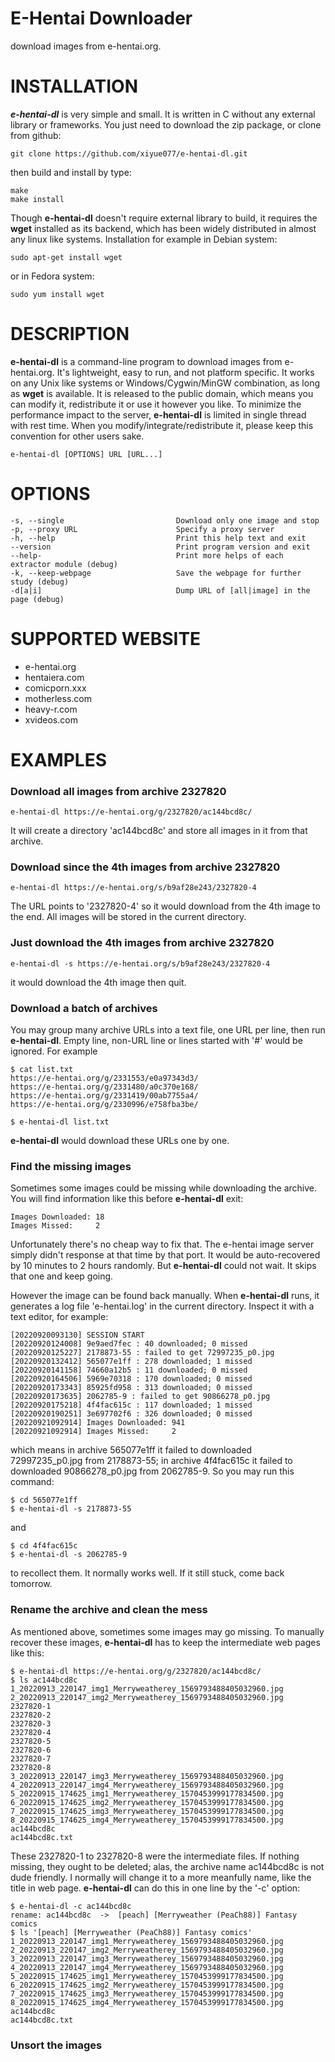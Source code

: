 # E-Hentai Downloader 
download images from e-hentai.org.

# INSTALLATION
***e-hentai-dl*** is very simple and small. It is written in C without any external library or frameworks. 
You just need to download the zip package, or clone from github:

    git clone https://github.com/xiyue077/e-hentai-dl.git

then build and install by type:

    make
    make install

Though **e-hentai-dl** doesn't require external library to build, it requires the **wget** installed as its backend, 
which has been widely distributed in almost any linux like systems. 
Installation for example in Debian system:

    sudo apt-get install wget

or in Fedora system:

    sudo yum install wget

# DESCRIPTION

**e-hentai-dl** is a command-line program to download images from e-hentai.org. 
It's lightweight, easy to run, and not platform specific. 
It works on any Unix like systems or Windows/Cygwin/MinGW combination, as long as **wget** is available. 
It is released to the public domain, which means you can modify it, redistribute it or use it however you like.
To minimize the performance impact to the server, **e-hentai-dl** is limited in single thread with rest time.
When you modify/integrate/redistribute it, please keep this convention for other users sake.
 
    e-hentai-dl [OPTIONS] URL [URL...]

# OPTIONS

    -s, --single                         Download only one image and stop
    -p, --proxy URL                      Specify a proxy server
    -h, --help                           Print this help text and exit
    --version                            Print program version and exit
    --help-                              Print more helps of each extractor module (debug)
    -k, --keep-webpage                   Save the webpage for further study (debug)
    -d[a|i]                              Dump URL of [all|image] in the page (debug)

# SUPPORTED WEBSITE

 - e-hentai.org
 - hentaiera.com
 - comicporn.xxx
 - motherless.com
 - heavy-r.com
 - xvideos.com

# EXAMPLES

### Download all images from archive 2327820
```
e-hentai-dl https://e-hentai.org/g/2327820/ac144bcd8c/
```
It will create a directory 'ac144bcd8c' and store all images in it from that archive.

### Download since the 4th images from archive 2327820
```
e-hentai-dl https://e-hentai.org/s/b9af28e243/2327820-4
```
The URL points to '2327820-4' so it would download from the 4th image to the end. 
All images will be stored in the current directory.

### Just download the 4th images from archive 2327820
```
e-hentai-dl -s https://e-hentai.org/s/b9af28e243/2327820-4
```
it would download the 4th image then quit.

### Download a batch of archives
You may group many archive URLs into a text file, one URL per line, then run **e-hentai-dl**.
Empty line, non-URL line or lines started with '#' would be ignored. For example
```
$ cat list.txt
https://e-hentai.org/g/2331553/e0a97343d3/
https://e-hentai.org/g/2331480/a0c370e168/
https://e-hentai.org/g/2331419/00ab7755a4/
https://e-hentai.org/g/2330996/e758fba3be/

$ e-hentai-dl list.txt
```
**e-hentai-dl** would download these URLs one by one.

### Find the missing images
Sometimes some images could be missing while downloading the archive. 
You will find information like this before **e-hentai-dl** exit:
```
Images Downloaded: 18
Images Missed:     2
```
Unfortunately there's no cheap way to fix that. The e-hentai image server simply didn't response 
at that time by that port. It would be auto-recovered by 10 minutes to 2 hours randomly. 
But **e-hentai-dl** could not wait. It skips that one and keep going. 

However the image can be found back manually. When **e-hentai-dl** runs, it generates a log file 'e-hentai.log'
in the current directory. Inspect it with a text editor, for example:
```
[20220920093130] SESSION START
[20220920124008] 9e9aed7fec : 40 downloaded; 0 missed
[20220920125227] 2178873-55 : failed to get 72997235_p0.jpg
[20220920132412] 565077e1ff : 278 downloaded; 1 missed
[20220920141158] 74660a12b5 : 11 downloaded; 0 missed
[20220920164506] 5969e70318 : 170 downloaded; 0 missed
[20220920173343] 85925fd958 : 313 downloaded; 0 missed
[20220920173635] 2062785-9 : failed to get 90866278_p0.jpg
[20220920175218] 4f4fac615c : 117 downloaded; 1 missed
[20220920190251] 3e697702f6 : 326 downloaded; 0 missed
[20220921092914] Images Downloaded: 941
[20220921092914] Images Missed:     2
```
which means in archive 565077e1ff it failed to downloaded 72997235_p0.jpg from 2178873-55; 
in archive 4f4fac615c it failed to downloaded 90866278_p0.jpg from 2062785-9. So you may run this command:
```
$ cd 565077e1ff
$ e-hentai-dl -s 2178873-55
```
and
```
$ cd 4f4fac615c
$ e-hentai-dl -s 2062785-9
```
to recollect them. It normally works well. If it still stuck, come back tomorrow.

### Rename the archive and clean the mess
As mentioned above, sometimes some images may go missing. 
To manually recover these images, **e-hentai-dl** has to keep the intermediate web pages like this:
```
$ e-hentai-dl https://e-hentai.org/g/2327820/ac144bcd8c/
$ ls ac144bcd8c
1_20220913_220147_img1_Merryweatherey_1569793488405032960.jpg
2_20220913_220147_img2_Merryweatherey_1569793488405032960.jpg
2327820-1
2327820-2
2327820-3
2327820-4
2327820-5
2327820-6
2327820-7
2327820-8
3_20220913_220147_img3_Merryweatherey_1569793488405032960.jpg
4_20220913_220147_img4_Merryweatherey_1569793488405032960.jpg
5_20220915_174625_img1_Merryweatherey_1570453999177834500.jpg
6_20220915_174625_img2_Merryweatherey_1570453999177834500.jpg
7_20220915_174625_img3_Merryweatherey_1570453999177834500.jpg
8_20220915_174625_img4_Merryweatherey_1570453999177834500.jpg
ac144bcd8c
ac144bcd8c.txt
```
These 2327820-1 to 2327820-8 were the intermediate files. 
If nothing missing, they ought to be deleted; alas, the archive name ac144bcd8c is not dude friendly.
I normally will change it to a more meanfully name, like the title in web page. 
**e-hentai-dl** can do this in one line by the '-c' option:
```
$ e-hentai-dl -c ac144bcd8c
rename: ac144bcd8c  ->  [peach] [Merryweather (PeaCh88)] Fantasy comics
$ ls '[peach] [Merryweather (PeaCh88)] Fantasy comics'
1_20220913_220147_img1_Merryweatherey_1569793488405032960.jpg
2_20220913_220147_img2_Merryweatherey_1569793488405032960.jpg
3_20220913_220147_img3_Merryweatherey_1569793488405032960.jpg
4_20220913_220147_img4_Merryweatherey_1569793488405032960.jpg
5_20220915_174625_img1_Merryweatherey_1570453999177834500.jpg
6_20220915_174625_img2_Merryweatherey_1570453999177834500.jpg
7_20220915_174625_img3_Merryweatherey_1570453999177834500.jpg
8_20220915_174625_img4_Merryweatherey_1570453999177834500.jpg
ac144bcd8c
ac144bcd8c.txt
```

### Unsort the images

